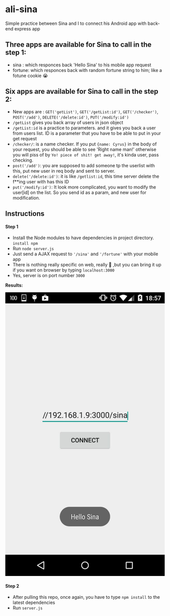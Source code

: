 # ali-sina
Simple practice between Sina and I to connect his Android app with back-end express app

## Three apps are available for Sina to call in the step 1:
- sina : which responces back 'Hello Sina' to his mobile app request
- fortune: which responces back with random fortune string to him; like a fotune cookie :sob:

## Six apps are available for Sina to call in the step 2:
- New apps are : `GET('getList')`, `GET('/getList:id')`, `GET('/checker')`, `POST('/add')`, `DELETE('/delete:id')`, `PUT('/modify:id')`
- `/getList` gives you back array of users in json object
- `/getList:id` is a practice to parameters. and it gives you back a user from users list. ID is a parameter that you have to be able to put in your get request
- `/checker/`: is a name checker. If you put `{name: Cyrus}` in the body of your request, you should be able to see  'Right name man!' otherwise you will piss of by `Yo! piece of shit! get away!`, it's kinda user, pass checking.
- `post('/add')`: you are supposed to add someone tp the userlist with this, put new user in req body and sent to server.
- `delete('/delete:id')`: it is like `/getlist:id`, this time server delete the f**ing user with has this ID
- `put('/modify:id')`: It look more complicated, you want to modify the user[id] on the list. So you send id as a param, and new user for modification.

## Instructions
#### Step 1
- Install the Node modules to have dependencies in project directory.
`install npm`
- Run `node server.js`
- Just send a AJAX request to `'/sina'` and `'/fortune'` with your mobile app
- There is nothing really specific on web, really :imp: ,but you can bring it up if you want on browser by typing `localhost:3000`
- Yes, server is on port number `3000`

**Results:**

![image1](docs/photo_2015-11-08_11-17-34.jpg)

#### Step 2
- After pulling this repo, once again, you have to type `npm install` to the latest dependencies
- Run `server.js`




